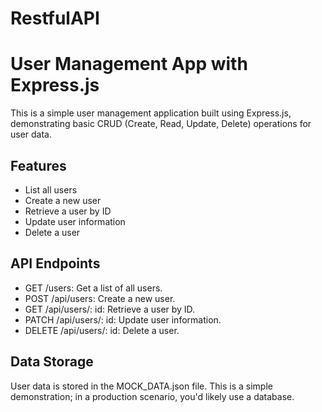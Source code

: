 # RestfulAPI

# User Management App with Express.js

This is a simple user management application built using Express.js, demonstrating basic CRUD (Create, Read, Update, Delete) operations for user data.

## Features

- List all users
- Create a new user
- Retrieve a user by ID
- Update user information
- Delete a user

## API Endpoints
- GET /users: Get a list of all users.
- POST /api/users: Create a new user.
- GET /api/users/: id: Retrieve a user by ID.
- PATCH /api/users/: id: Update user information.
- DELETE /api/users/: id: Delete a user.

## Data Storage
User data is stored in the MOCK_DATA.json file. This is a simple demonstration; in a production scenario, you'd likely use a database.

